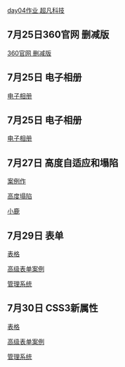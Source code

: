 <a  href="https://wagada.github.io/7.24作业/html/超凡科技.html">day04作业 超凡科技</a>

## 7月25日360官网 删减版
<a  href="https://wagada.github.io/7月25日/html/360官网.html">360官网 删减版</a>

## 7月25日 电子相册
<a  href="https://wagada.github.io/7月25日/html/电子相册.html">电子相册</a>

## 7月25日 电子相册
<a  href="https://wagada.github.io/7月25日/html/二级导航.html">电子相册</a>

## 7月27日 高度自适应和塌陷
<a  href="https://wagada.github.io/7月27日高度自适应/html/day09案例作业.html">案例作</a>

<a  href="https://wagada.github.io/7月27日高度自适应/html/高度塌陷.html">高度塌陷</a>

<a  href="https://wagada.github.io/7月27日高度自适应/html/小鹿.html">小鹿</a>

## 7月29日 表单
<a  href="https://wagada.github.io/7月29日表单/html/表格.html">表格</a>

<a  href="https://wagada.github.io/7月29日表单/html/高级表单案例.html">高级表单案例</a>

<a  href="https://wagada.github.io/7月29日表单/html/管理系统.html">管理系统</a>

## 7月30日 CSS3新属性
<a  href="https://wagada.github.io/7月30日安卓小人页面导航/html/小人圆角边框.html">表格</a>

<a  href="https://wagada.github.io/7月30日安卓小人页面导航/html/表单框.html">高级表单案例</a>

<a  href="https://wagada.github.io/7月30日安卓小人页面导航/html/FreeBuf.html">管理系统</a>